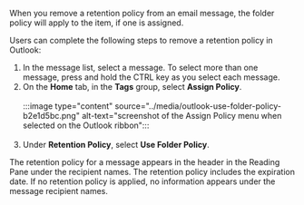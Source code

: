 When you remove a retention policy from an email message, the folder policy will apply to the item, if one is assigned.

Users can complete the following steps to remove a retention policy in Outlook:

1.  In the message list, select a message. To select more than one message, press and hold the CTRL key as you select each message.
2.  On the **Home** tab, in the **Tags** group, select **Assign Policy**.<br><br>:::image type="content" source="../media/outlook-use-folder-policy-b2e1d5bc.png" alt-text="screenshot of the Assign Policy menu when selected on the Outlook ribbon":::
    <br><br>
3.  Under **Retention Policy**, select **Use Folder Policy**.

The retention policy for a message appears in the header in the Reading Pane under the recipient names. The retention policy includes the expiration date. If no retention policy is applied, no information appears under the message recipient names.
